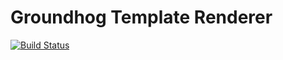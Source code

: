 # Groundhog Template Renderer
[![Build Status](https://secure.travis-ci.org/triplepoint/groundhog-template-renderer.png)](http://travis-ci.org/triplepoint/groundhog-template-renderer)

